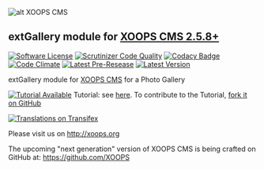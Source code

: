 ![alt XOOPS CMS](http://xoops.org/images/logoXoops4GithubRepository.png)
## extGallery module for [XOOPS CMS 2.5.8+](https://xoops.org)
[![Software License](https://img.shields.io/badge/license-GPL-brightgreen.svg?style=flat)](LICENSE) 
[![Scrutinizer Code Quality](https://img.shields.io/scrutinizer/g/mambax7/extgallery.svg?style=flat)](https://scrutinizer-ci.com/g/mambax7/extgallery/?branch=master)
[![Codacy Badge](https://api.codacy.com/project/badge/grade/2d27c0023ee54f0b9ba2b5d17a68b2a5)](https://www.codacy.com/app/mambax7/extgallery)
[![Code Climate](https://img.shields.io/codeclimate/github/mambax7/extgallery.svg?style=flat)](https://codeclimate.com/github/mambax7/extgallery)
[![Latest Pre-Resease](https://img.shields.io/github/tag/XoopsModules25x/extgallery.svg?style=flat)](https://github.com/XoopsModules25x/extgallery/tags/)
[![Latest Version](https://img.shields.io/github/release/XoopsModules25x/extgallery.svg?style=flat)](https://github.com/XoopsModules25x/extgallery/releases/)

extGallery module for [XOOPS CMS](http://xoops.org) for a Photo Gallery

[![Tutorial Available](http://xoops.org/images/tutorial-available-blue.svg)](https://www.gitbook.com/book/xoops/xoops-extgallery-module/) Tutorial: see [here](https://www.gitbook.com/book/xoops/xoops-extgallery-module/). 
To contribute to the Tutorial, [fork it on GitHub](https://github.com/XoopsDocs/extgallery-tutorial)

[![Translations on Transifex](http://xoops.org/images/translations-transifex-blue.svg)](https://www.transifex.com/xoops) 

Please visit us on http://xoops.org

The upcoming "next generation" version of XOOPS CMS is being crafted on GitHub at: https://github.com/XOOPS